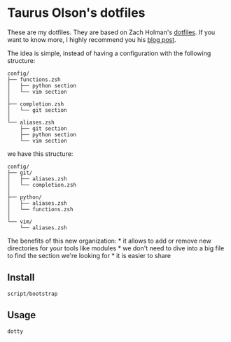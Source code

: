 # Taurus Olson's dotfiles

These are my dotfiles. They are based on Zach Holman's [dotfiles](https://github.com/holman/dotfiles).
If you want to know more, I highly recommend you his [blog post](http://zachholman.com/2010/08/dotfiles-are-meant-to-be-forked/).

The idea is simple, instead of having a configuration with the following structure:

    config/
    ├── functions.zsh
    │   ├── python section
    │   └── vim section 
    │
    ├── completion.zsh
    │   └── git section 
    │
    └── aliases.zsh
        ├── git section
        ├── python section
        └── vim section 

we have this structure:

    config/
    ├── git/
    │   ├── aliases.zsh
    │   └── completion.zsh
    │
    ├── python/
    │   ├── aliases.zsh
    │   └── functions.zsh
    │
    └── vim/
        └── aliases.zsh

The benefits of this new organization:
    * it allows to add or remove new directories for your tools like modules
    * we don't need to dive into a big file to find the section we're looking for
    * it is easier to share


## Install

```
script/bootstrap
```


## Usage

```
dotty
```


